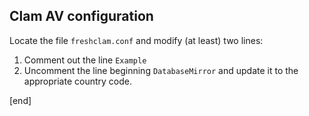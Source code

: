 ## Clam AV configuration

Locate the file `freshclam.conf` and modify (at least) two lines:

 1. Comment out the line `Example`
 1. Uncomment the line beginning `DatabaseMirror` and update it to the appropriate country code.

[end]
